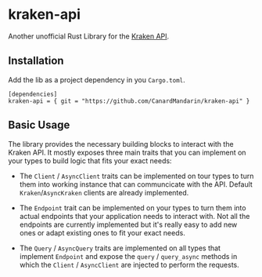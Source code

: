 # kraken-api

Another unofficial Rust Library for the [Kraken API](https://docs.kraken.com/rest/#).


## Installation

Add the lib as a project dependency in you `Cargo.toml`.

```
[dependencies]
kraken-api = { git = "https://github.com/CanardMandarin/kraken-api" }
```


## Basic Usage

The library provides the necessary building blocks to interact with the Kraken API. It mostly exposes three main traits that you can implement on your types to build logic that fits your exact needs:

- The `Client` / `AsyncClient` traits can be implemented on tour types to turn them into working instance that can communcicate with the API. Default `Kraken`/`AsyncKraken` clients are already implemented.

- The `Endpoint` trait can be implemented on your types to turn them into actual endpoints that your application needs to interact with. Not all the endpoints are currently implemented but it's really easy to add new ones or adapt existing ones to fit your exact needs.

- The `Query` / `AsyncQuery` traits are implemented on all types that implement `Endpoint` and expose the `query` / `query_async` methods in which the `Client` / `AsyncClient` are injected to perform the requests.